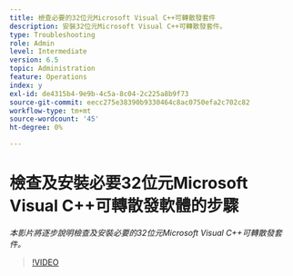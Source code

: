 ```yaml
---
title: 檢查必要的32位元Microsoft Visual C++可轉散發套件
description: 安裝32位元Microsoft Visual C++可轉散發套件。
type: Troubleshooting
role: Admin
level: Intermediate
version: 6.5
topic: Administration
feature: Operations
index: y
exl-id: de4315b4-9e9b-4c5a-8c04-2c225a8b9f73
source-git-commit: eecc275e38390b9330464c8ac0750efa2c702c82
workflow-type: tm+mt
source-wordcount: '45'
ht-degree: 0%

---
```


# 檢查及安裝必要32位元Microsoft Visual C++可轉散發軟體的步驟

*本影片將逐步說明檢查及安裝必要的32位元Microsoft Visual C++可轉散發套件。*

>[!VIDEO](https://video.tv.adobe.com/v/335520?quality=12&learn=on)
